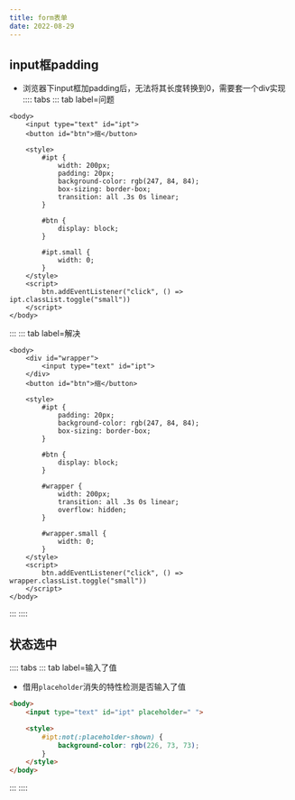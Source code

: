 ```yaml
---
title: form表单
date: 2022-08-29
---
```

## input框padding
* 浏览器下input框加padding后，无法将其长度转换到0，需要套一个div实现
:::: tabs
::: tab label=问题
```html{7,19}
<body>
    <input type="text" id="ipt">
    <button id="btn">缩</button>

    <style>
        #ipt {
            width: 200px;
            padding: 20px;
            background-color: rgb(247, 84, 84);
            box-sizing: border-box;
            transition: all .3s 0s linear;
        }

        #btn {
            display: block;
        }

        #ipt.small {
            width: 0;
        }
    </style>
    <script>
        btn.addEventListener("click", () => ipt.classList.toggle("small"))
    </script>
</body>
```
:::
::: tab label=解决
```html{18-22}
<body>
    <div id="wrapper">
        <input type="text" id="ipt">
    </div>
    <button id="btn">缩</button>

    <style>
        #ipt {
            padding: 20px;
            background-color: rgb(247, 84, 84);
            box-sizing: border-box;
        }

        #btn {
            display: block;
        }

        #wrapper {
            width: 200px;
            transition: all .3s 0s linear;
            overflow: hidden;
        }

        #wrapper.small {
            width: 0;
        }
    </style>
    <script>
        btn.addEventListener("click", () => wrapper.classList.toggle("small"))
    </script>
</body>
```
:::
::::
## 状态选中
:::: tabs
::: tab label=输入了值
* 借用`placeholder`消失的特性检测是否输入了值
```html
<body>
    <input type="text" id="ipt" placeholder=" ">

    <style>
        #ipt:not(:placeholder-shown) {
            background-color: rgb(226, 73, 73);
        }
    </style>
</body>
```
:::
::::